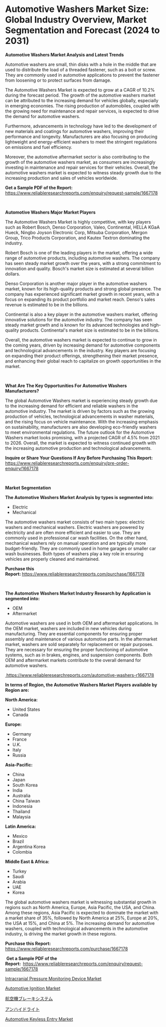 <p><h1>Automotive Washers Market Size: Global Industry Overview, Market Segmentation and Forecast (2024 to 2031)</h1></p><p><strong>Automotive Washers Market Analysis and Latest Trends</strong></p>
<p><p>Automotive washers are small, thin disks with a hole in the middle that are used to distribute the load of a threaded fastener, such as a bolt or screw. They are commonly used in automotive applications to prevent the fastener from loosening or to protect surfaces from damage.</p><p>The Automotive Washers Market is expected to grow at a CAGR of 10.2% during the forecast period. The growth of the automotive washers market can be attributed to the increasing demand for vehicles globally, especially in emerging economies. The rising production of automobiles, coupled with the growing need for maintenance and repair services, is expected to drive the demand for automotive washers.</p><p>Furthermore, advancements in technology have led to the development of new materials and coatings for automotive washers, improving their performance and longevity. Manufacturers are also focusing on producing lightweight and energy-efficient washers to meet the stringent regulations on emissions and fuel efficiency.</p><p>Moreover, the automotive aftermarket sector is also contributing to the growth of the automotive washers market, as consumers are increasingly investing in maintenance and repair services for their vehicles. Overall, the automotive washers market is expected to witness steady growth due to the increasing production and sales of vehicles worldwide.</p></p>
<p><strong>Get a Sample PDF of the Report:&nbsp;</strong> <a href="https://www.reliableresearchreports.com/enquiry/request-sample/1667178">https://www.reliableresearchreports.com/enquiry/request-sample/1667178</a></p>
<p>&nbsp;</p>
<p><strong>Automotive Washers Major Market Players</strong></p>
<p><p>The Automotive Washers Market is highly competitive, with key players such as Robert Bosch, Denso Corporation, Valeo, Continental, HELLA KGaA Hueck, Ningbo Joyson Electronic Corp, Mitsuba Corporation, Mergon Group, Trico Products Corporation, and Kautex Textron dominating the industry.</p><p>Robert Bosch is one of the leading players in the market, offering a wide range of automotive products, including automotive washers. The company has seen steady market growth over the years, with a strong commitment to innovation and quality. Bosch's market size is estimated at several billion dollars.</p><p>Denso Corporation is another major player in the automotive washers market, known for its high-quality products and strong global presence. The company has experienced significant market growth in recent years, with a focus on expanding its product portfolio and market reach. Denso's sales revenue is estimated to be in the billions.</p><p>Continental is also a key player in the automotive washers market, offering innovative solutions for the automotive industry. The company has seen steady market growth and is known for its advanced technologies and high-quality products. Continental's market size is estimated to be in the billions.</p><p>Overall, the automotive washers market is expected to continue to grow in the coming years, driven by increasing demand for automotive components and technological advancements in the industry. Key players are focusing on expanding their product offerings, strengthening their market presence, and enhancing their global reach to capitalize on growth opportunities in the market.</p></p>
<p>&nbsp;</p>
<p><strong>What Are The Key Opportunities For Automotive Washers Manufacturers?</strong></p>
<p><p>The global Automotive Washers market is experiencing steady growth due to the increasing demand for efficient and reliable washers in the automotive industry. The market is driven by factors such as the growing production of vehicles, technological advancements in washer materials, and the rising focus on vehicle maintenance. With the increasing emphasis on sustainability, manufacturers are also developing eco-friendly washers to meet environmental regulations. The future outlook for the Automotive Washers market looks promising, with a projected CAGR of 4.5% from 2021 to 2026. Overall, the market is expected to witness continued growth with the increasing automotive production and technological advancements.</p></p>
<p><strong>Inquire or Share Your Questions If Any Before Purchasing This Report:</strong> <a href="https://www.reliableresearchreports.com/enquiry/pre-order-enquiry/1667178">https://www.reliableresearchreports.com/enquiry/pre-order-enquiry/1667178</a></p>
<p>&nbsp;</p>
<p><strong>Market Segmentation</strong></p>
<p><strong>The Automotive Washers Market Analysis by types is segmented into:</strong></p>
<p><ul><li>Electric</li><li>Mechanical</li></ul></p>
<p><p>The automotive washers market consists of two main types: electric washers and mechanical washers. Electric washers are powered by electricity and are often more efficient and easier to use. They are commonly used in professional car wash facilities. On the other hand, mechanical washers rely on manual operation and are typically more budget-friendly. They are commonly used in home garages or smaller car wash businesses. Both types of washers play a key role in ensuring vehicles are properly cleaned and maintained.</p></p>
<p><strong>Purchase this Report:&nbsp;</strong><a href="https://www.reliableresearchreports.com/purchase/1667178">https://www.reliableresearchreports.com/purchase/1667178</a></p>
<p>&nbsp;</p>
<p><strong>The Automotive Washers Market Industry Research by Application is segmented into:</strong></p>
<p><ul><li>OEM</li><li>Aftermarket</li></ul></p>
<p><p>Automotive washers are used in both OEM and aftermarket applications. In the OEM market, washers are included in new vehicles during manufacturing. They are essential components for ensuring proper assembly and maintenance of various automotive parts. In the aftermarket market, washers are sold separately for replacement or repair purposes. They are necessary for ensuring the proper functioning of automotive systems, such as in brakes, engines, and suspension components. Both OEM and aftermarket markets contribute to the overall demand for automotive washers.</p></p>
<p><a href="https://www.reliableresearchreports.com/automotive-washers-r1667178">&nbsp;https://www.reliableresearchreports.com/automotive-washers-r1667178</a></p>
<p><strong>In terms of Region, the Automotive Washers Market Players available by Region are:</strong></p>
<p>
    <p> <strong> North America: </strong>
        <ul>
            <li>United States</li>
            <li>Canada</li>
        </ul>
        </p> 
    <p> <strong> Europe: </strong>
        <ul>
            <li>Germany</li>
            <li>France</li>
            <li>U.K.</li>
            <li>Italy</li>
            <li>Russia</li>
        </ul>
        </p> 
    <p> <strong> Asia-Pacific: </strong>
        <ul>
            <li>China</li>
            <li>Japan</li>
            <li>South Korea</li>
            <li>India</li>
            <li>Australia</li>
            <li>China Taiwan</li>
            <li>Indonesia</li>
            <li>Thailand</li>
            <li>Malaysia</li>
        </ul>
        </p> 
    <p> <strong> Latin America: </strong>
        <ul>
            <li>Mexico</li>
            <li>Brazil</li>
            <li>Argentina Korea</li>
            <li>Colombia</li>
        </ul>
        </p> 
    <p> <strong> Middle East & Africa: </strong>
        <ul>
            <li>Turkey</li>
            <li>Saudi</li>
            <li>Arabia</li>
            <li>UAE</li>
            <li>Korea</li>
        </ul>
    </p>
    </p>
<p><p>The global automotive washers market is witnessing substantial growth in regions such as North America, Europe, Asia Pacific, the USA, and China. Among these regions, Asia Pacific is expected to dominate the market with a market share of 35%, followed by North America at 25%, Europe at 20%, the USA at 15%, and China at 5%. The increasing demand for automotive washers, coupled with technological advancements in the automotive industry, is driving the market growth in these regions.</p></p>
<p><strong>Purchase this Report: </strong><a href="https://www.reliableresearchreports.com/purchase/1667178">https://www.reliableresearchreports.com/purchase/1667178</a></p>
<p>&nbsp;<strong>Get a Sample PDF of the Report:&nbsp;&nbsp;</strong><a href="https://www.reliableresearchreports.com/enquiry/request-sample/1667178">https://www.reliableresearchreports.com/enquiry/request-sample/1667178</a></p>
<p><strong></strong></p>
<p><p><a href="https://www.linkedin.com/pulse/intracranial-pressure-monitoring-device-market-analysis-gdvbe">Intracranial Pressure Monitoring Device Market</a></p><p><a href="https://github.com/jhcraigie/Market-Research-Report-List-3/blob/main/automotive-ignition-market.md">Automotive Ignition Market</a></p><p><a href="https://github.com/ReyesKohler20231/Market-Research-Report-List-1/blob/main/515695053393.md">航空機ブレーキシステム</a></p><p><a href="https://github.com/adcxff01450218/Market-Research-Report-List-2/blob/main/669062253392.md">アンハイドライト</a></p><p><a href="https://github.com/sonuprakash1/Market-Research-Report-List-2/blob/main/automotive-keyless-entry-market.md">Automotive Keyless Entry Market</a></p></p>